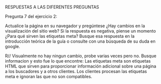 RESPUESTAS A LAS DIFERENTES PREGUNTAS

Pregunta 7 del ejercicio 2: 

Actualice la página en su navegador y pregúntese ¿Hay cambios en la visualización del sitio web? Si la
respuesta es negativa, piense un momento ¿Para qué sirven las etiquetas meta? Busque esa respuesta en la
introducción teórica de la guía o consulte con una búsqueda de su duda en google.

R// Visualmente no hay ningun cambio, probe varias veces pero no.
Busque informacion y esto fue lo que encontre: Las etiquetas meta son etiquetas HTML que sirven para proporcionar información adicional sobre una página a los buscadores y a otros clientes. Los clientes procesan las etiquetas meta e ignoran las que no son compatibles.

